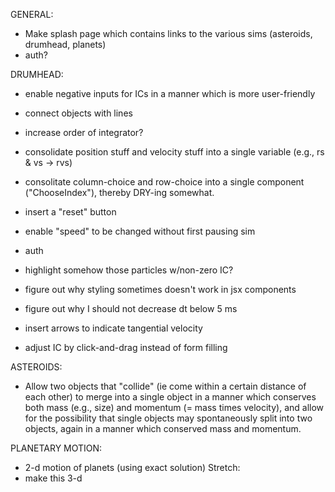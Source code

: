 GENERAL:
* Make splash page which contains links to the various sims (asteroids, drumhead, planets)
* auth?

DRUMHEAD:
* enable negative inputs for ICs in a manner which is more user-friendly
* connect objects with lines
* increase order of integrator?
* consolidate position stuff and velocity stuff into a single variable (e.g., rs & vs -> rvs)
* consolitate column-choice and row-choice into a single component ("ChooseIndex"), thereby DRY-ing somewhat.
* insert a "reset" button
* enable "speed" to be changed without first pausing sim
* auth
* highlight somehow those particles w/non-zero IC?

* figure out why styling sometimes doesn't work in jsx components
* figure out why I should not decrease dt below 5 ms
* insert arrows to indicate tangential velocity
* adjust IC by click-and-drag instead of form filling

ASTEROIDS:
* Allow two objects that "collide" (ie come within a certain distance of each other) to merge into a single object in a manner which conserves both mass (e.g., size) and momentum (= mass times velocity), and allow for the possibility that single objects may spontaneously split into two objects, again in a manner which conserved mass and momentum.

PLANETARY MOTION:
* 2-d motion of planets (using exact solution)
Stretch:
* make this 3-d
